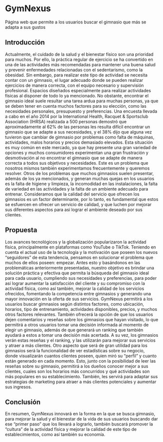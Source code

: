 # GymNexus
Página web que permite a los usuarios buscar el gimnasio que más se adapta a sus gustos

<h2>Introducción</h2>
<p>
  Actualmente, el cuidado de la salud y el bienestar físico son una prioridad para muchos. Por ello, la práctica regular de ejercicio se ha convertido en una de las actividades más recomendadas para mantener una buena salud y prevenir enfermedades relacionadas con el sedentarismo, como la obesidad.
  Sin embargo, para realizar este tipo de actividad se necesita contar con un gimnasio, el lugar adecuado donde se pueden realizar ejercicios de manera correcta, con el equipo necesario y supervisión profesional. Espacios diseñados especialmente para realizar actividades físicas al disponer de todo lo ya mencionado.
  No obstante, encontrar el gimnasio ideal suele resultar una tarea ardua para muchas personas, ya que se deben tener en cuenta muchos factores para su elección, como las necesidades personales, presupuesto y preferencias.
  Una encuesta llevada a cabo en el año 2014 por la International Health, Racquet & Sportsclub Association (IHRSA) realizada a 500 personas demostró que aproximadamente al 62% de las personas les resulta difícil encontrar un gimnasio que se adapte a sus necesidades, y el 38% dijo que alguna vez tuvieron que cambiar de gimnasio por problemas como falta de máquinas, actividades, malos horarios y precios demasiado elevados. Esta situación es muy común en este mercado, ya que hay presente una gran variedad de opciones y muchos consumidores experimentan una gran frustración y desmotivación al no encontrar el gimnasio que se adapte de manera correcta a todos sus objetivos y necesidades. Este es un problema que nosotros mismos también experimentamos frecuentemente y queremos resolver.
  Otros de los problemas que muchos gimnasios suelen presentar, además de los ya mencionados, y generan muchas quejas en los usuarios es la falta de higiene y limpieza, la incomodidad en las instalaciones, la falta de variedad en las actividades y la falta de un ambiente adecuado para entrenar. Consideramos que la calidad del servicio que ofrecen los gimnasios es un factor determinante, por lo tanto, es fundamental que estos se esfuercen en ofrecer un servicio de calidad, y que luchen por mejorar sus diferentes aspectos para así lograr el ambiente deseado por sus clientes.
</p>
<h2>Propuesta</h2>
<p>
  Los avances tecnológicos y la globalización popularizaron la actividad física, principalmente en plataformas como YouTube o TikTok. Teniendo en cuenta el actual uso de la tecnología y la motivación que poseen los nuevos “seguidores” de esta tendencia, pensamos en solucionar el problema que muchos de ellos poseen: empezar. Antes esto y basándonos en las problemáticas anteriormente presentadas, nuestro objetivo es brindar una solución práctica y efectiva que permita la búsqueda del gimnasio ideal para cada usuario, cumpliendo sus necesidades y preferencias, para poder así lograr aumentar la satisfacción del cliente y su compromiso con la actividad física, como así también, mejorar la calidad de los servicios ofrecidos, fomentando la competencia entre gimnasios y generando una mayor innovación en la oferta de sus servicios.
  GymNexus permitirá a los usuarios buscar gimnasios según distintos factores, como ubicación, horarios, tipo de entrenamiento, actividades disponibles, precios, y muchos otros factores relevantes.
También ofrecerá la opción de que los usuarios dejen comentarios y reseñas sobre los gimnasios que hayan visitado, lo que permitirá a otros usuarios tomar una decisión informada al momento de elegir un gimnasio, además de que generará un ranking que también ayudará a estos a tomar una decisión más acertada. A su vez, los gimnasios verán estas reseñas y el ranking, y las utilizarán para mejorar sus servicios y atraer a más clientes.
  Otro aspecto que será de gran utilidad para los gimnasios será la funcionalidad de ver estadísticas sobre su negocio, donde visualizarán cuantos clientes poseen, quien miró su “perfil” y cuanto están generado en cada momento. Esto, junto con la posibilidad de leer las reseñas sobre su gimnasio, permitirá a los dueños conocer mejor a sus clientes, cuales son los horarios más concurridos y qué actividades son más populares en su establecimiento. También, les servirá para adaptar sus estrategias de marketing para atraer a más clientes potenciales y aumentar sus ingresos.
</p>
<h2>Conclusión</h2>
<p>
  En resumen, GymNexus innovará en la forma en la que se busca gimnasio, para mejorar la salud y el bienestar de la vida de sus usuarios buscando dar ese “primer paso” que los llevará a lograrlo, también buscará promover la “cultura” de la actividad física y mejorar la calidad de este tipo de establecimientos, como así también su economía.
</p>

